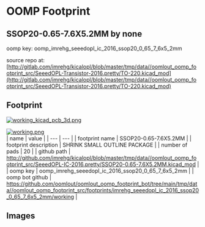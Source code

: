 # OOMP Footprint  
## SSOP20-0.65-7.6X5.2MM  by none  
  
oomp key: oomp_imrehg_seeedopl_ic_2016_ssop20_0_65_7_6x5_2mm  
  
source repo at: [http://gitlab.com/imrehg/kicalopl/blob/master/tmp/data//oomlout_oomp_footprint_src/SeeedOPL-Transistor-2016.pretty/TO-220.kicad_mod](http://gitlab.com/imrehg/kicalopl/blob/master/tmp/data//oomlout_oomp_footprint_src/SeeedOPL-Transistor-2016.pretty/TO-220.kicad_mod)  
## Footprint  
  
[![working_kicad_pcb_3d.png](working_kicad_pcb_3d_600.png)](working_kicad_pcb_3d.png)  
  
[![working.png](working_600.png)](working.png)  
| name | value | 
| --- | --- | 
| footprint name | SSOP20-0.65-7.6X5.2MM | 
| footprint description | SHRINK SMALL OUTLINE PACKAGE | 
| number of pads | 20 | 
| github path | http://github.com/imrehg/kicalopl/blob/master/tmp/data//oomlout_oomp_footprint_src/SeeedOPL-IC-2016.pretty/SSOP20-0.65-7.6X5.2MM.kicad_mod | 
| oomp key | oomp_imrehg_seeedopl_ic_2016_ssop20_0_65_7_6x5_2mm | 
| oomp bot github | https://github.com/oomlout/oomlout_oomp_footprint_bot/tree/main/tmp/data//oomlout_oomp_footprint_src/footprints/imrehg_seeedopl_ic_2016_ssop20_0_65_7_6x5_2mm/working | 
## Images  
